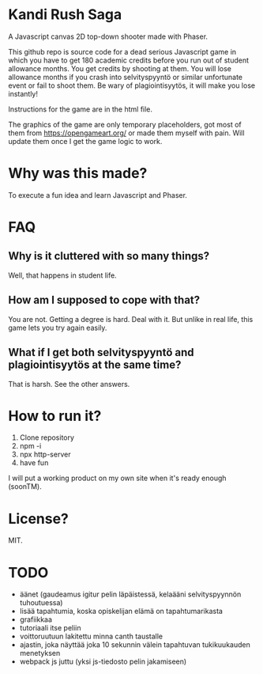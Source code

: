 # Kandi Rush Saga

A Javascript canvas 2D top-down shooter made with Phaser.

This github repo is source code for a dead serious Javascript game in which you have to get 180 academic credits before you run out of student allowance months. You get credits by shooting at them. You will lose allowance months if you crash into selvityspyyntö or similar unfortunate event or fail to shoot them. Be wary of plagiointisyytös, it will make you lose instantly!

Instructions for the game are in the html file.

The graphics of the game are only temporary placeholders, got most of them from https://opengameart.org/ or made them myself with pain. Will update them once I get the game logic to work.

# Why was this made?

To execute a fun idea and learn Javascript and Phaser.

# FAQ

## Why is it cluttered with so many things?

Well, that happens in student life.

## How am I supposed to cope with that?

You are not. Getting a degree is hard. Deal with it. But unlike in real life, this game lets you try again easily.

## What if I get both selvityspyyntö and plagiointisyytös at the same time?

That is harsh. See the other answers.

# How to run it?

1. Clone repository
2. npm -i
3. npx http-server
4. have fun

I will put a working product on my own site when it's ready enough (soonTM).

# License?

MIT.

# TODO

- äänet (gaudeamus igitur pelin läpäistessä, kelaääni selvityspyynnön tuhoutuessa)
- lisää tapahtumia, koska opiskelijan elämä on tapahtumarikasta
- grafiikkaa
- tutoriaali itse peliin
- voittoruutuun lakitettu minna canth taustalle
- ajastin, joka näyttää joka 10 sekunnin välein tapahtuvan tukikuukauden menetyksen
- webpack js juttu (yksi js-tiedosto pelin jakamiseen)
